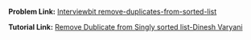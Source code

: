 **Problem Link:** [Interviewbit remove-duplicates-from-sorted-list](https://www.interviewbit.com/problems/remove-duplicates-from-sorted-list/)

**Tutorial Link:** [Remove Dublicate from Singly sorted list-Dinesh Varyani](https://youtu.be/0Hn18rUkZKY)
